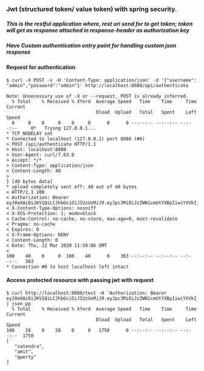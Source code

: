 ### Jwt (structured token/ value token) with spring security. 
##### This is the restful application where, rest uri send for to get token; token will get as response attached in response-header as authorization key
##### Have Custom  authentication entry point for handling custom json response

#### Request for authentication

~~~
$ curl -X POST -v -H 'Content-Type: application/json' -d '{"username": "admin","password":"admin"}' http://localhost:8080/api/authenticate

Note: Unnecessary use of -X or --request, POST is already inferred.
  % Total    % Received % Xferd  Average Speed   Time    Time     Time  Current
                                 Dload  Upload   Total   Spent    Left  Speed
  0     0    0     0    0     0      0      0 --:--:-- --:--:-- --:--:--     0*   Trying 127.0.0.1...
* TCP_NODELAY set
* Connected to localhost (127.0.0.1) port 8080 (#0)
> POST /api/authenticate HTTP/1.1
> Host: localhost:8080
> User-Agent: curl/7.63.0
> Accept: */*
> Content-Type: application/json
> Content-Length: 40
>
} [40 bytes data]
* upload completely sent off: 40 out of 40 bytes
< HTTP/1.1 200
< Authorization: Bearer eyJ0eXAiOiJKV1QiLCJhbGciOiJIUzUxMiJ9.eyJpc3MiOiJzZWN1cmUtYXBpIiwiYXVkIjoic2VjdXJlLWFwcCIsInN1YiI6ImFkbWluIiwiZXhwIjoxNTg0ODc4MzQ2LCJyb2wiOlsiUk9MRV9BRE1JTiJdfQ.0_zt_rljZO00y8ZO9GOZ0ZrmLPS_UXmGbmzsvxfQGcHbWTjLqC8uFlTyB_N7trMesRdZ4PV6_C57pWN_0ktw0w
< X-Content-Type-Options: nosniff
< X-XSS-Protection: 1; mode=block
< Cache-Control: no-cache, no-store, max-age=0, must-revalidate
< Pragma: no-cache
< Expires: 0
< X-Frame-Options: DENY
< Content-Length: 0
< Date: Thu, 12 Mar 2020 11:59:06 GMT
<
100    40    0     0  100    40      0    363 --:--:-- --:--:-- --:--:--   363
* Connection #0 to host localhost left intact

~~~

#### Access protected resource with passing jwt with request
~~~
$ curl http://localhost:8080/test -H 'Authorization: Bearer eyJ0eXAiOiJKV1QiLCJhbGciOiJIUzUxMiJ9.eyJpc3MiOiJzZWN1cmUtYXBpIiwiYXVkIjoic2VjdXJlLWFwcCIsInN1YiI6ImFkbWluIiwiZXhwIjoxNTg0ODc4MzQ2LCJyb2wiOlsiUk9MRV9BRE1JTiJdfQ.0_zt_rljZO00y8ZO9GOZ0ZrmLPS_UXmGbmzsvxfQGcHbWTjLqC8uFlTyB_N7trMesRdZ4PV6_C57pWN_0ktw0w' | json_pp
  % Total    % Received % Xferd  Average Speed   Time    Time     Time  Current
                                 Dload  Upload   Total   Spent    Left  Speed
100    28    0    28    0     0   1750      0 --:--:-- --:--:-- --:--:--  1750
[
   "satendra",
   "amit",
   "qwerty"
]
~~~

